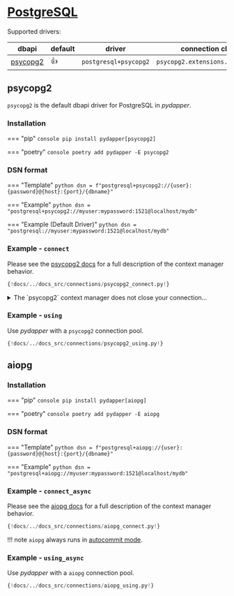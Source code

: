 # [PostgreSQL](https://www.postgresql.org)
Supported drivers:

| dbapi                                               | default    | driver                | connection class                 |
|-----------------------------------------------------|------------|-----------------------|----------------------------------|
| [psycopg2](https://www.psycopg.org/docs/usage.html) | :thumbsup: | `postgresql+psycopg2` | `psycopg2.extensions.connection` |

## psycopg2
`psycopg2` is the default dbapi driver for PostgreSQL in *pydapper*.

### Installation
=== "pip"
    ```console
    pip install pydapper[psycopg2]
    ```

=== "poetry"
    ```console
    poetry add pydapper -E psycopg2
    ```

### DSN format
=== "Template"
    ```python
    dsn = f"postgresql+psycopg2://{user}:{password}@{host}:{port}/{dbname}"
    ```

=== "Example"
    ```python
    dsn = "postgresql+psycopg2://myuser:mypassword:1521@localhost/mydb"
    ```

=== "Example (Default Driver)"
    ```python
    dsn = "postgresql://myuser:mypassword:1521@localhost/mydb"
    ```

### Example - `connect`
Please see the [psycopg2 docs](https://www.psycopg.org/docs/usage.html#with-statement) for a full description of the
context manager behavior.  
```python
{!docs/../docs_src/connections/psycopg2_connect.py!}
```

<details>
<summary>The `psycopg2` context manager does not close your connection...</summary>

You must close it explicitly after exiting the context block:
```python
with connect("postgresql://pydapper:pydapper@localhost/pydapper") as commands:
    # do stuff

# connection is still open, lets close it
commands.connection.close()
```

</details>

### Example - `using`
Use *pydapper* with a `psycopg2` connection pool.
```python
{!docs/../docs_src/connections/psycopg2_using.py!}
```

## aiopg

### Installation
=== "pip"
    ```console
    pip install pydapper[aiopg]
    ```

=== "poetry"
    ```console
    poetry add pydapper -E aiopg
    ```

### DSN format
=== "Template"
    ```python
    dsn = f"postgresql+aiopg://{user}:{password}@{host}:{port}/{dbname}"
    ```

=== "Example"
    ```python
    dsn = "postgresql+aiopg://myuser:mypassword:1521@localhost/mydb"
    ```

### Example - `connect_async`
Please see the [aiopg docs](https://aiopg.readthedocs.io/en/stable/) for a full description of the
context manager behavior.  
```python
{!docs/../docs_src/connections/aiopg_connect.py!}
```

!!! note
    `aiopg` always runs in [autocommit mode](https://aiopg.readthedocs.io/en/stable/core.html#aiopg.Connection.autocommit).


### Example - `using_async`
Use *pydapper* with a `aiopg` connection pool.
```python
{!docs/../docs_src/connections/aiopg_using.py!}
```
